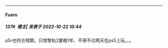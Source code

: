 

*****

####  Fuero  
##### 137#         楼主| 发表于 2022-10-22 10:44

p5r也符合预期，只恨黎轨2要晚1年，不得不过两天在ps5上玩。。。

